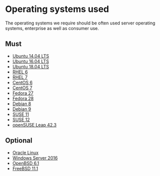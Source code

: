 # Operating systems used

The operating systems we require should be often used server operating systems, enterprise as well as consumer use.

## Must

 - [Ubuntu 14.04 LTS](http://releases.ubuntu.com/trusty/ubuntu-14.04.5-server-amd64.iso)
 - [Ubuntu 16.04 LTS](http://releases.ubuntu.com/xenial/ubuntu-16.04.4-server-amd64.iso)
 - [Ubuntu 18.04 LTS](http://releases.ubuntu.com/bionic/ubuntu-18.04-live-server-amd64.img)
 - [RHEL 6]()
 - [RHEL 7]()
 - [CentOS 6](http://ftp.nluug.nl/ftp/pub/os/Linux/distr/CentOS/6.9/isos/x86_64/CentOS-6.9-x86_64-minimal.iso)
 - [CentOS 7](http://ftp.nluug.nl/ftp/pub/os/Linux/distr/CentOS/7.4.1708/isos/x86_64/CentOS-7-x86_64-Minimal-1708.iso)
 - [Fedora 27](https://download.fedoraproject.org/pub/fedora/linux/releases/27/Server/x86_64/iso/Fedora-Server-dvd-x86_64-27-1.6.iso)
 - [Fedora 28](https://download.fedoraproject.org/pub/fedora/linux/releases/28/Server/x86_64/iso/Fedora-Server-dvd-x86_64-28-1.1.iso)
 - [Debian 8](https://cdimage.debian.org/cdimage/archive/8.10.0/amd64/iso-cd/debian-8.10.0-amd64-CD-1.iso)
 - [Debian 9](https://cdimage.debian.org/debian-cd/current/amd64/iso-cd/debian-9.4.0-amd64-netinst.iso)
 - [SUSE 11]()
 - [SUSE 12]()
 - [openSUSE Leap 42.3](https://download.opensuse.org/distribution/leap/42.3/iso/openSUSE-Leap-42.3-NET-x86_64.iso)

## Optional

 - [Oracle Linux]()
 - [Windows Server 2016]()
 - [OpenBSD 6.1]()
 - [FreeBSD 11.1]()
